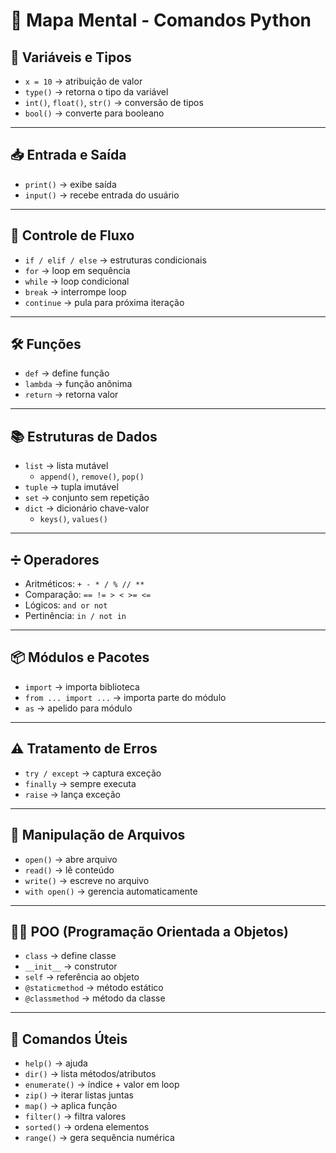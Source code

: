 # 🐍 Mapa Mental - Comandos Python

## 📌 Variáveis e Tipos
- `x = 10` → atribuição de valor
- `type()` → retorna o tipo da variável
- `int()`, `float()`, `str()` → conversão de tipos
- `bool()` → converte para booleano

---

## 📥 Entrada e Saída
- `print()` → exibe saída
- `input()` → recebe entrada do usuário

---

## 🔀 Controle de Fluxo
- `if / elif / else` → estruturas condicionais
- `for` → loop em sequência
- `while` → loop condicional
- `break` → interrompe loop
- `continue` → pula para próxima iteração

---

## 🛠️ Funções
- `def` → define função
- `lambda` → função anônima
- `return` → retorna valor

---

## 📚 Estruturas de Dados
- `list` → lista mutável
  - `append()`, `remove()`, `pop()`
- `tuple` → tupla imutável
- `set` → conjunto sem repetição
- `dict` → dicionário chave-valor
  - `keys()`, `values()`

---

## ➗ Operadores
- Aritméticos: `+ - * / % // **`
- Comparação: `== != > < >= <=`
- Lógicos: `and or not`
- Pertinência: `in / not in`

---

## 📦 Módulos e Pacotes
- `import` → importa biblioteca
- `from ... import ...` → importa parte do módulo
- `as` → apelido para módulo

---

## ⚠️ Tratamento de Erros
- `try / except` → captura exceção
- `finally` → sempre executa
- `raise` → lança exceção

---

## 📂 Manipulação de Arquivos
- `open()` → abre arquivo
- `read()` → lê conteúdo
- `write()` → escreve no arquivo
- `with open()` → gerencia automaticamente

---

## 🧑‍💻 POO (Programação Orientada a Objetos)
- `class` → define classe
- `__init__` → construtor
- `self` → referência ao objeto
- `@staticmethod` → método estático
- `@classmethod` → método da classe

---

## 🧰 Comandos Úteis
- `help()` → ajuda
- `dir()` → lista métodos/atributos
- `enumerate()` → índice + valor em loop
- `zip()` → iterar listas juntas
- `map()` → aplica função
- `filter()` → filtra valores
- `sorted()` → ordena elementos
- `range()` → gera sequência numérica
